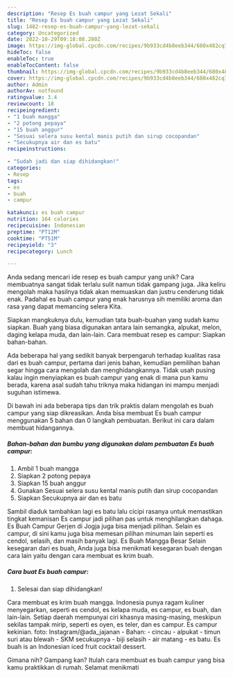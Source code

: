 ```yaml
---
description: "Resep Es buah campur yang Lezat Sekali"
title: "Resep Es buah campur yang Lezat Sekali"
slug: 1482-resep-es-buah-campur-yang-lezat-sekali
category: Uncategorized
date: 2022-10-29T09:18:08.280Z
image: https://img-global.cpcdn.com/recipes/9b933cd4b8eeb344/680x482cq70/es-buah-campur-foto-resep-utama.jpg
hideToc: false
enableToc: true
enableTocContent: false
thumbnail: https://img-global.cpcdn.com/recipes/9b933cd4b8eeb344/680x482cq70/es-buah-campur-foto-resep-utama.jpg
cover: https://img-global.cpcdn.com/recipes/9b933cd4b8eeb344/680x482cq70/es-buah-campur-foto-resep-utama.jpg
author: Admin
authorAv: notfound
ratingvalue: 3.4
reviewcount: 18
recipeingredient:
- "1 buah mangga"
- "2 potong pepaya"
- "15 buah anggur"
- "Sesuai selera susu kental manis putih dan sirup cocopandan"
- "Secukupnya air dan es batu"
recipeinstructions:

- "Sudah jadi dan siap dihidangkan!"
categories:
- Resep
tags:
- es
- buah
- campur

katakunci: es buah campur 
nutrition: 164 calories
recipecuisine: Indonesian
preptime: "PT12M"
cooktime: "PT51M"
recipeyield: "3"
recipecategory: Lunch

---
```





Anda sedang mencari ide resep es buah campur yang unik? Cara membuatnya sangat tidak terlalu sulit namun tidak gampang juga. Jika keliru mengolah maka hasilnya tidak akan memuaskan dan justru cenderung tidak enak. Padahal es buah campur yang enak harusnya sih memiliki aroma dan rasa yang dapat memancing selera Kita.





Siapkan mangkuknya dulu, kemudian tata buah-buahan yang sudah kamu siapkan. Buah yang biasa digunakan antara lain semangka, alpukat, melon, daging kelapa muda, dan lain-lain. Cara membuat resep es campur: Siapkan bahan-bahan.

Ada beberapa hal yang sedikit banyak berpengaruh terhadap kualitas rasa dari es buah campur, pertama dari jenis bahan, kemudian pemilihan bahan segar hingga cara mengolah dan menghidangkannya. Tidak usah pusing kalau ingin menyiapkan es buah campur yang enak di mana pun kamu berada, karena asal sudah tahu triknya maka hidangan ini mampu menjadi suguhan istimewa.






Di bawah ini ada beberapa tips dan trik praktis dalam mengolah es buah campur yang siap dikreasikan. Anda bisa membuat Es buah campur menggunakan 5 bahan dan 0 langkah pembuatan. Berikut ini cara dalam membuat hidangannya.

<!--inarticleads1-->

##### Bahan-bahan dan bumbu yang digunakan dalam pembuatan Es buah campur:

1. Ambil 1 buah mangga
1. Siapkan 2 potong pepaya
1. Siapkan 15 buah anggur
1. Gunakan Sesuai selera susu kental manis putih dan sirup cocopandan
1. Siapkan Secukupnya air dan es batu


Sambil diaduk tambahkan lagi es batu lalu cicipi rasanya untuk memastikan tingkat kemanisan Es campur jadi pilihan pas untuk menghilangkan dahaga. Es Buah Campur Gerjen di Jogja juga bisa menjadi pilihan. Selain es campur, di sini kamu juga bisa memesan pilihan minuman lain seperti es cendol, selasih, dan masih banyak lagi. Es Buah Mangga Besar Selain kesegaran dari es buah, Anda juga bisa menikmati kesegaran buah dengan cara lain yaitu dengan cara membuat es krim buah. 

<!--inarticleads2-->

##### Cara buat Es buah campur:


1. Selesai dan siap dihidangkan!

Cara membuat es krim buah mangga. Indonesia punya ragam kuliner menyegarkan, seperti es cendol, es kelapa muda, es campur, es buah, dan lain-lain. Setiap daerah mempunyai ciri khasnya masing-masing, meskipun sekilas tampak mirip, seperti es oyen, es teler, dan es campur. Es campur kekinian. foto: Instagram/@ada_jajanan - Bahan: - cincau - alpukat - timun suri atau blewah - SKM secukupnya - biji selasih - air matang - es batu. Es buah is an Indonesian iced fruit cocktail dessert. 

Gimana nih? Gampang kan? Itulah cara membuat es buah campur yang bisa kamu praktikkan di rumah. Selamat menikmati
